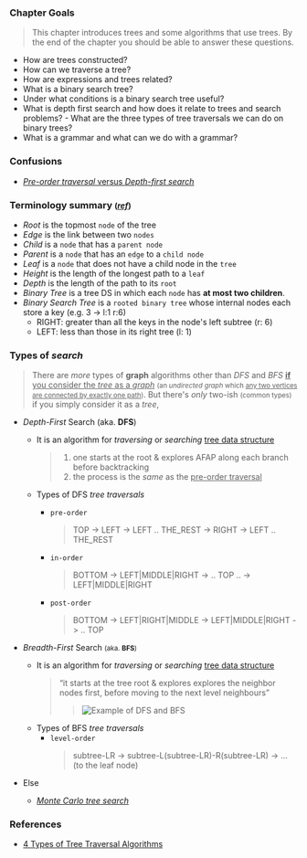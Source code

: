 ### Chapter Goals
> This chapter introduces trees and some algorithms that use trees. By the end of the chapter you should be able to answer these questions.
- How are trees constructed?
- How can we traverse a tree?
- How are expressions and trees related?
- What is a binary search tree?
- Under what conditions is a binary search tree useful?
- What is depth first search and how does it relate to trees and search problems? - What are the three types of tree traversals we can do on binary trees?
- What is a grammar and what can we do with a grammar?

### Confusions
- [*Pre-order traversal* versus *Depth-first search*](https://softwareengineering.stackexchange.com/questions/227779/is-pre-order-traversal-same-as-depth-first-search)

### Terminology summary <small>([*ref*](https://www.freecodecamp.org/news/all-you-need-to-know-about-tree-data-structures-bceacb85490c/))</small>
- *Root* is the topmost `node` of the tree
- *Edge* is the link between two `nodes`
- *Child* is a `node` that has a `parent node`
- *Parent* is a `node` that has an `edge` to a `child node`
- *Leaf* is a `node` that does not have a child node in the `tree`
- *Height* is the length of the longest path to a `leaf`
- *Depth* is the length of the path to its `root`
- *Binary Tree* is a tree DS in which each `node` has **at most two children**.
- *Binary Search Tree* is a `rooted binary tree` whose internal nodes each store a key (e.g. 3 -> l:1 r:6)
  - RIGHT: greater than all the keys in the node's left subtree (r: 6)
  - LEFT: less than those in its right tree (l: 1)

### Types of *search*
> There are *more* types of **graph** algorithms other than *DFS* and *BFS* <u>**if** you consider the *tree* as a *graph*</u> <small>(an *undirected graph* which <u>any two vertices are connected by exactly one path</u>)</small>. But there's *only* two-ish <small>(common types)</small> if you simply consider it as a *tree*,
- *Depth-First* Search <smallif>(aka. **DFS**)</smallif>
    - It is an algorithm for *traversing* or *searching* <u>tree data structure</u>
        > 1) one starts at the root & explores AFAP along each branch before backtracking<br>
        > 2) the process is the *same* as the <u>pre-order traversal</u>
    - Types of DFS *tree traversals*
        - `pre-order`
            > TOP -> LEFT -> LEFT .. THE_REST -> RIGHT -> LEFT .. THE_REST

        - `in-order`
            > BOTTOM -> LEFT|MIDDLE|RIGHT -> .. TOP .. -> LEFT|MIDDLE|RIGHT

        - `post-order`
            > BOTTOM -> LEFT|RIGHT|MIDDLE -> LEFT|MIDDLE|RIGHT -> .. TOP

- *Breadth-First* Search <small>(aka. **BFS**)</small>
    - It is an algorithm for *traversing* or *searching* <u>tree data structure</u>
        > <q>it starts at the tree root & explores explores the neighbor nodes first, before
        moving to the next level neighbours</q>
        >> ![Example of DFS and BFS](./images/example_of_DFS_BFS.jpg)
    - Types of BFS *tree traversals*
        - `level-order`
            > subtree-LR -> subtree-L(subtree-LR)-R(subtree-LR) -> ... (to the leaf node)
- Else
  - [*Monte Carlo tree search*](https://en.wikipedia.org/wiki/Monte_Carlo_tree_search)

### References
- [4 Types of Tree Traversal Algorithms](https://towardsdatascience.com/4-types-of-tree-traversal-algorithms-d56328450846)
